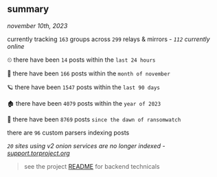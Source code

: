 
## summary
_november 10th, 2023_

currently tracking `163` groups across `299` relays & mirrors - _`112` currently online_

⏲ there have been `14` posts within the `last 24 hours`

🦈 there have been `166` posts within the `month of november`

🪐 there have been `1547` posts within the `last 90 days`

🏚 there have been `4079` posts within the `year of 2023`

🦕 there have been `8769` posts `since the dawn of ransomwatch`

there are `96` custom parsers indexing posts

_`20` sites using v2 onion services are no longer indexed - [support.torproject.org](https://support.torproject.org/onionservices/v2-deprecation/)_

> see the project [README](https://github.com/joshhighet/ransomwatch#ransomwatch--) for backend technicals
